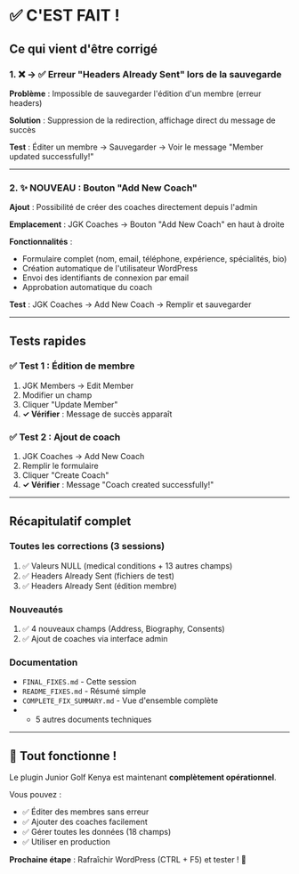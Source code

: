 # ✅ C'EST FAIT !

## Ce qui vient d'être corrigé

### 1. ❌ → ✅ Erreur "Headers Already Sent" lors de la sauvegarde
**Problème** : Impossible de sauvegarder l'édition d'un membre (erreur headers)

**Solution** : Suppression de la redirection, affichage direct du message de succès

**Test** : Éditer un membre → Sauvegarder → Voir le message "Member updated successfully!"

---

### 2. ✨ NOUVEAU : Bouton "Add New Coach"
**Ajout** : Possibilité de créer des coaches directement depuis l'admin

**Emplacement** : JGK Coaches → Bouton "Add New Coach" en haut à droite

**Fonctionnalités** :
- Formulaire complet (nom, email, téléphone, expérience, spécialités, bio)
- Création automatique de l'utilisateur WordPress
- Envoi des identifiants de connexion par email
- Approbation automatique du coach

**Test** : JGK Coaches → Add New Coach → Remplir et sauvegarder

---

## Tests rapides

### ✅ Test 1 : Édition de membre
1. JGK Members → Edit Member
2. Modifier un champ
3. Cliquer "Update Member"
4. **✓ Vérifier** : Message de succès apparaît

### ✅ Test 2 : Ajout de coach
1. JGK Coaches → Add New Coach
2. Remplir le formulaire
3. Cliquer "Create Coach"
4. **✓ Vérifier** : Message "Coach created successfully!"

---

## Récapitulatif complet

### Toutes les corrections (3 sessions)
1. ✅ Valeurs NULL (medical conditions + 13 autres champs)
2. ✅ Headers Already Sent (fichiers de test)
3. ✅ Headers Already Sent (édition membre)

### Nouveautés
1. ✅ 4 nouveaux champs (Address, Biography, Consents)
2. ✅ Ajout de coaches via interface admin

### Documentation
- `FINAL_FIXES.md` - Cette session
- `README_FIXES.md` - Résumé simple
- `COMPLETE_FIX_SUMMARY.md` - Vue d'ensemble complète
- + 5 autres documents techniques

---

## 🎉 Tout fonctionne !

Le plugin Junior Golf Kenya est maintenant **complètement opérationnel**.

Vous pouvez :
- ✅ Éditer des membres sans erreur
- ✅ Ajouter des coaches facilement
- ✅ Gérer toutes les données (18 champs)
- ✅ Utiliser en production

**Prochaine étape** : Rafraîchir WordPress (CTRL + F5) et tester ! 🚀
